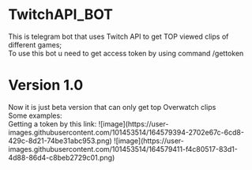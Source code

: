 # TwitchAPI_BOT
This is telegram bot that uses Twitch API to get TOP viewed clips of different games;</br>
To use this bot u need to get access token by using command /gettoken</br>
<h1>Version 1.0</h1>
Now it is  just beta version that can only get top Overwatch clips</br>
Some examples:</br>
Getting a token by this link:
![image](https://user-images.githubusercontent.com/101453514/164579394-2702e67c-6cd8-429c-8d21-74be31abc953.png)
![image](https://user-images.githubusercontent.com/101453514/164579411-f4c80517-83d1-4d88-86d4-c8beb2729c01.png)

